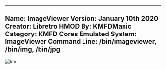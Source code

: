 -----------------------
Name: ImageViewer
Version: January 10th 2020
Creator: Libretro
HMOD By: KMFDManic
Category: KMFD Cores
Emulated System: ImageViewer
Command Line: /bin/imageviewer, /bin/img, /bin/jpg
-----------------------
![km](https://i.imgur.com/jj0ttWz.png)

